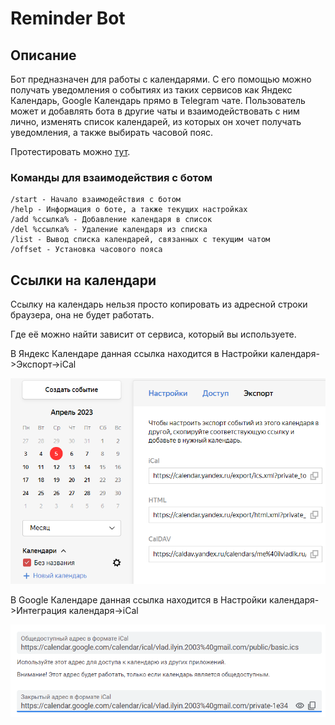# Reminder Bot

## Описание

Бот предназначен для работы с календарями.
С его помощью можно получать уведомления о событиях из таких сервисов как Яндекс Календарь, Google Календарь прямо в Telegram чате.
Пользователь может и добавлять бота в другие чаты и взаимодействовать с ним лично, изменять список календарей, из которых он хочет получать уведомления, а также выбирать часовой пояс.

Протестировать можно [тут](https://t.me/event_remindbot).

### Команды для взаимодействия с ботом

    /start - Начало взаимодействия с ботом
    /help - Информация о боте, а также текущих настройках
    /add %ссылка% - Добавление календаря в список
    /del %ссылка% - Удаление календаря из списка
    /list - Вывод списка календарей, связанных с текущим чатом
    /offset - Установка часового пояса

## Ссылки на календари

Ссылку на календарь нельзя просто копировать из адресной строки браузера, она не будет работать.

Где её можно найти зависит от сервиса, который вы используете.

В Яндекс Календаре данная ссылка находится в Настройки календаря->Экспорт->iCal

![image](./assets/yandex-calendar-link.png)

В Google Календаре данная ссылка находится в Настройки календаря->Интеграция календаря->iCal

![image](./assets/google-calendar-link.png)

